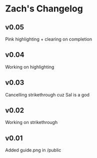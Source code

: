 # Zach's Changelog

## v0.05
Pink highlighting + clearing on completion

## v0.04
Working on highlighting

## v0.03
Cancelling strikethrough cuz Sal is a god

## v0.02
Working on strikethrough

## v0.01
Added guide.png in /public